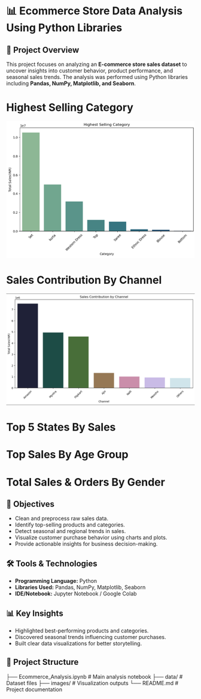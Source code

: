 # 📊 Ecommerce Store Data Analysis Using Python Libraries

## 📌 Project Overview
This project focuses on analyzing an **E-commerce store sales dataset** to uncover insights into customer behavior, product performance, and seasonal sales trends. The analysis was performed using Python libraries including **Pandas, NumPy, Matplotlib, and Seaborn**.

# Highest Selling Category
![Highest Selling Category](https://github.com/Jayesh-dev-glitch/Ecommerce-Store-Data-Analysis-Using-Python-Libraries/blob/main/Highest%20Selling%20Category.png)
# Sales Contribution By Channel
![Sales Contribution By Channel](https://github.com/Jayesh-dev-glitch/Ecommerce-Store-Data-Analysis-Using-Python-Libraries/blob/main/Sales%20Contribution%20By%20Channel.png)
# Top 5 States By Sales

# Top Sales By Age Group

# Total Sales & Orders By Gender


## 🎯 Objectives
- Clean and preprocess raw sales data.  
- Identify top-selling products and categories.  
- Detect seasonal and regional trends in sales.  
- Visualize customer purchase behavior using charts and plots.  
- Provide actionable insights for business decision-making.  

## 🛠️ Tools & Technologies
- **Programming Language:** Python  
- **Libraries Used:** Pandas, NumPy, Matplotlib, Seaborn  
- **IDE/Notebook:** Jupyter Notebook / Google Colab  

## 📊 Key Insights
- Highlighted best-performing products and categories.  
- Discovered seasonal trends influencing customer purchases.  
- Built clear data visualizations for better storytelling.  

## 📂 Project Structure
├── Ecommerce_Analysis.ipynb # Main analysis notebook
├── data/ # Dataset files
├── images/ # Visualization outputs
└── README.md # Project documentation
